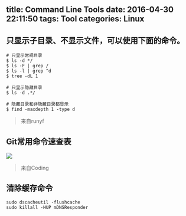 title: Command Line Tools
date: 2016-04-30 22:11:50
tags: Tool
categories: Linux
---
## 只显示子目录、不显示文件，可以使用下面的命令。
```
# 只显示常规目录
$ ls -d */
$ ls -F | grep /
$ ls -l | grep ^d
$ tree -dL 1

# 只显示隐藏目录
$ ls -d .*/

# 隐藏目录和非隐藏目录都显示
$ find -maxdepth 1 -type d
```
> 来自runyf

## Git常用命令速查表

![](https://dn-coding-net-production-pp.qbox.me/100e4dc6-0317-409f-9ff9-935890315137.jpg)
> 来自Coding

## 清除缓存命令
```
sudo dscacheutil -flushcache
sudo killall -HUP mDNSResponder
```
